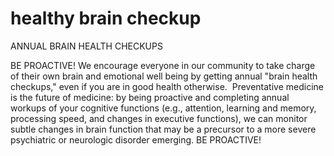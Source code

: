 # healthy brain checkup

ANNUAL BRAIN HEALTH CHECKUPS

BE PROACTIVE! We encourage everyone in our community to take charge of their own brain and emotional well being by getting annual "brain health checkups," even if you are in good health otherwise.  Preventative medicine is the future of medicine: by being proactive and completing annual workups of your cognitive functions (e.g., attention, learning and memory, processing speed, and changes in executive functions), we can monitor subtle changes in brain function that may be a precursor to a more severe psychiatric or neurologic disorder emerging. BE PROACTIVE!